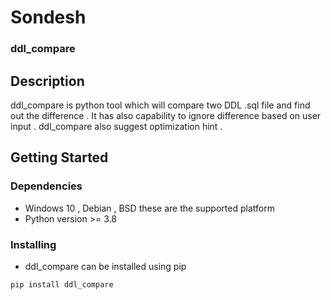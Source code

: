 # Sondesh

### ddl_compare 

## Description

ddl_compare is python tool which will compare two DDL .sql file 
and find out the difference . It has also capability to ignore difference 
based on user input . ddl_compare also suggest optimization hint .  

## Getting Started

### Dependencies

* Windows 10 , Debian , BSD these are the supported platform 
* Python version >=  3.8

### Installing

* ddl_compare can be installed using pip 
```
pip install ddl_compare
```
